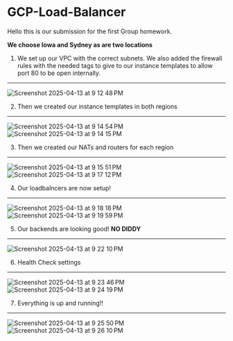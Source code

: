 # GCP-Load-Balancer

Hello this is our submission for the first Group homework.


**We choose Iowa and Sydney as are two locations**

1. We set up our VPC with the correct subnets. We also added the firewall rules with the needed tags to give to our instance templates to allow port 80 to be open internally.
---
![Screenshot 2025-04-13 at 9 12 48 PM](https://github.com/user-attachments/assets/ab8f5e66-1d78-4303-8c7e-2d836c7f9d7d)

2. Then we created our instance templates in both regions
---
![Screenshot 2025-04-13 at 9 14 54 PM](https://github.com/user-attachments/assets/d9f1de5a-2e69-4b83-b955-39119b552ef7)
![Screenshot 2025-04-13 at 9 14 15 PM](https://github.com/user-attachments/assets/3793c0c6-2d04-4a82-b818-922085b51517)


3. Then we created our NATs and routers for each region
---

![Screenshot 2025-04-13 at 9 15 51 PM](https://github.com/user-attachments/assets/a06df758-ace8-4017-9e04-b64e0ccda71c)
![Screenshot 2025-04-13 at 9 17 12 PM](https://github.com/user-attachments/assets/ed508d6b-05ff-4bbf-a2da-bb572a54dddc)

4. Our loadbalncers are now setup!
---
![Screenshot 2025-04-13 at 9 18 18 PM](https://github.com/user-attachments/assets/5ac6a31d-33ef-4133-9162-241d5564cc76)
![Screenshot 2025-04-13 at 9 19 59 PM](https://github.com/user-attachments/assets/5a17bbe9-e3f0-4ff8-b035-74bffa3ae621)

5. Our backends are looking good! **NO DIDDY**
---
![Screenshot 2025-04-13 at 9 22 10 PM](https://github.com/user-attachments/assets/4d6b726b-ca81-400b-a83b-7db06c02c1dc)

6. Health Check settings
---
![Screenshot 2025-04-13 at 9 23 46 PM](https://github.com/user-attachments/assets/69fdb806-a805-4c10-9310-a80505ffbde2)
![Screenshot 2025-04-13 at 9 24 19 PM](https://github.com/user-attachments/assets/a1518398-34c0-49b4-919e-4ffabdf194b5)

7. Everything is up and running!!
---
![Screenshot 2025-04-13 at 9 25 50 PM](https://github.com/user-attachments/assets/b79ea385-3c45-4ce6-882f-022b2d9b74df)
![Screenshot 2025-04-13 at 9 26 10 PM](https://github.com/user-attachments/assets/53d07493-0bd6-4e10-81b4-b80127038202)







